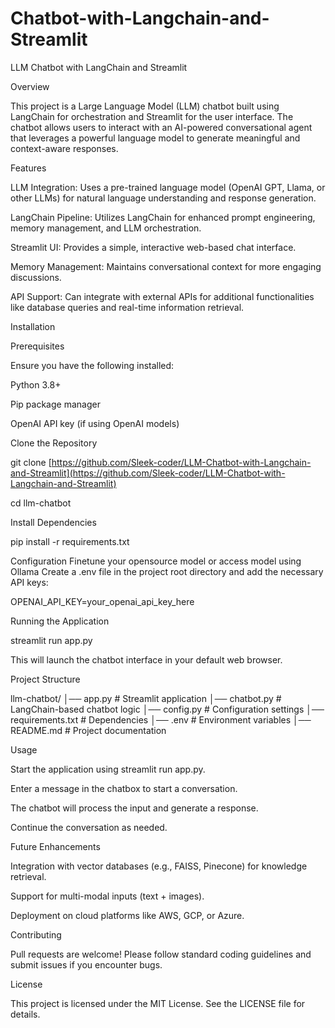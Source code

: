 # Chatbot-with-Langchain-and-Streamlit
LLM Chatbot with LangChain and Streamlit

Overview

This project is a Large Language Model (LLM) chatbot built using LangChain for orchestration and Streamlit for the user interface. The chatbot allows users to interact with an AI-powered conversational agent that leverages a powerful language model to generate meaningful and context-aware responses.

Features

LLM Integration: Uses a pre-trained language model (OpenAI GPT, Llama, or other LLMs) for natural language understanding and response generation.

LangChain Pipeline: Utilizes LangChain for enhanced prompt engineering, memory management, and LLM orchestration.

Streamlit UI: Provides a simple, interactive web-based chat interface.

Memory Management: Maintains conversational context for more engaging discussions.

API Support: Can integrate with external APIs for additional functionalities like database queries and real-time information retrieval.

Installation

Prerequisites

Ensure you have the following installed:

Python 3.8+

Pip package manager

OpenAI API key (if using OpenAI models)

Clone the Repository

git clone [https://github.com/Sleek-coder/LLM-Chatbot-with-Langchain-and-Streamlit](https://github.com/Sleek-coder/LLM-Chatbot-with-Langchain-and-Streamlit)

cd llm-chatbot

Install Dependencies

pip install -r requirements.txt

Configuration
Finetune your opensource model or access model using Ollama 
Create a .env file in the project root directory and add the necessary API keys:

OPENAI_API_KEY=your_openai_api_key_here

Running the Application

streamlit run app.py

This will launch the chatbot interface in your default web browser.

Project Structure

llm-chatbot/
│── app.py                # Streamlit application
│── chatbot.py            # LangChain-based chatbot logic
│── config.py             # Configuration settings
│── requirements.txt      # Dependencies
│── .env                  # Environment variables
│── README.md             # Project documentation

Usage

Start the application using streamlit run app.py.

Enter a message in the chatbox to start a conversation.

The chatbot will process the input and generate a response.

Continue the conversation as needed.

Future Enhancements

Integration with vector databases (e.g., FAISS, Pinecone) for knowledge retrieval.

Support for multi-modal inputs (text + images).

Deployment on cloud platforms like AWS, GCP, or Azure.

Contributing

Pull requests are welcome! Please follow standard coding guidelines and submit issues if you encounter bugs.

License

This project is licensed under the MIT License. See the LICENSE file for details.

